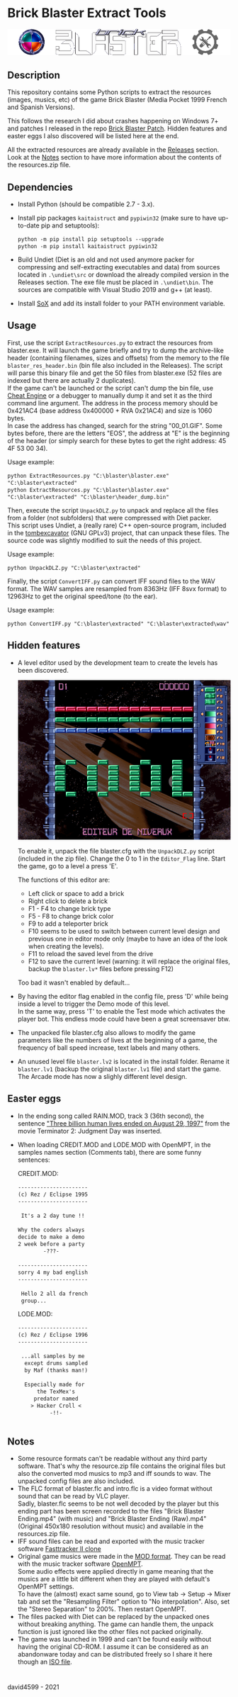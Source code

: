 # Brick Blaster Extract Tools

<img src="img/BrickBlasterExtractTools_logo.png" alt="Brick Blaster Extract Tools Logo">

## Description
This repository contains some Python scripts to extract the resources (images, musics, etc) of the game Brick Blaster (Media Pocket 1999 French and Spanish Versions).

This follows the research I did about crashes happening on Windows 7+ and patches I released in the repo [Brick Blaster Patch](https://github.com/david4599/BrickBlaster-Patch). Hidden features and easter eggs I also discovered will be listed here at the end.

All the extracted resources are already available in the [Releases](https://github.com/david4599/BrickBlaster-ExtractTools/releases/latest) section. Look at the [Notes](https://github.com/david4599/BrickBlaster-ExtractTools#notes) section to have more information about the contents of the resources.zip file.

## Dependencies
- Install Python (should be compatible 2.7 - 3.x).
- Install pip packages `kaitaistruct` and `pypiwin32` (make sure to have up-to-date pip and setuptools):

  ```
  python -m pip install pip setuptools --upgrade
  python -m pip install kaitaistruct pypiwin32
  ```
- Build Undiet (Diet is an old and not used anymore packer for compressing and self-extracting executables and data) from sources located in `.\undiet\src` or download the already compiled version in the Releases section. The exe file must be placed in `.\undiet\bin`. The sources are compatible with Visual Studio 2019 and g++ (at least).
- Install [SoX](https://sourceforge.net/projects/sox/) and add its install folder to your PATH environment variable.

## Usage
First, use the script `ExtractResources.py` to extract the resources from blaster.exe. It will launch the game briefly and try to dump the archive-like header (containing filenames, sizes and offsets) from the memory to the file `blaster_res_header.bin` (bin file also included in the Releases). The script will parse this binary file and get the 50 files from blaster.exe (52 files are indexed but there are actually 2 duplicates).  
If the game can't be launched or the script can't dump the bin file, use [Cheat Engine](https://www.cheatengine.org) or a debugger to manually dump it and set it as the third command line argument. The address in the process memory should be 0x421AC4 (base address 0x400000 + RVA 0x21AC4) and size is 1060 bytes.  
In case the address has changed, search for the string "00_01.GIF". Some bytes before, there are the letters "EOS", the address at "E" is the beginning of the header (or simply search for these bytes to get the right address: 45 4F 53 00 34).

Usage example:
```
python ExtractResources.py "C:\blaster\blaster.exe" "C:\blaster\extracted"
python ExtractResources.py "C:\blaster\blaster.exe" "C:\blaster\extracted" "C:\blaster\header_dump.bin"
```

Then, execute the script `UnpackDLZ.py` to unpack and replace all the files from a folder (not subfolders) that were compressed with Diet packer.  
This script uses Undiet, a (really rare) C++ open-source program, included in the [tombexcavator](https://code.google.com/archive/p/tombexcavator/) (GNU GPLv3) project, that can unpack these files. The source code was slightly modified to suit the needs of this project.

Usage example:
```
python UnpackDLZ.py "C:\blaster\extracted"
```

Finally, the script `ConvertIFF.py` can convert IFF sound files to the WAV format. The WAV samples are resampled from 8363Hz (IFF 8svx format) to 12963Hz to get the original speed/tone (to the ear).

Usage example:
```
python ConvertIFF.py "C:\blaster\extracted" "C:\blaster\extracted\wav"
```

## Hidden features
- A level editor used by the development team to create the levels has been discovered.

  <img src="img/BrickBlaster_LevelEditor.png" alt="Brick Blaster Level Editor">

  To enable it, unpack the file blaster.cfg with the `UnpackDLZ.py` script (included in the zip file). Change the 0 to 1 in the `Editor_Flag` line. Start the game, go to a level a press 'E'.

  The functions of this editor are:
   - Left click or space to add a brick
   - Right click to delete a brick
   - F1 - F4 to change brick type
   - F5 - F8 to change brick color
   - F9 to add a teleporter brick
   - F10 seems to be used to switch between current level design and previous one in editor mode only (maybe to have an idea of the look when creating the levels).
   - F11 to reload the saved level from the drive
   - F12 to save the current level (warning: it will replace the original files, backup the `blaster.lv*` files before pressing F12)
   
  Too bad it wasn't enabled by default...

- By having the editor flag enabled in the config file, press 'D' while being inside a level to trigger the Demo mode of this level.  
In the same way, press 'T' to enable the Test mode which activates the player bot. This endless mode could have been a great screensaver btw.
- The unpacked file blaster.cfg also allows to modify the game parameters like the numbers of lives at the beginning of a game, the frequency of ball speed increase, text labels and many others.
- An unused level file `blaster.lv2` is located in the install folder. Rename it `blaster.lv1` (backup the original `blaster.lv1` file) and start the game. The Arcade mode has now a slighly different level design.

## Easter eggs
- In the ending song called RAIN.MOD, track 3 (36th second), the sentence ["Three billion human lives ended on August 29, 1997"](https://youtu.be/DHKxoARmjLU?t=50) from the movie Terminator 2: Judgment Day was inserted.
- When loading CREDIT.MOD and LODE.MOD with OpenMPT, in the samples names section (Comments tab), there are some funny sentences:
  
  CREDIT.MOD:
  ```
  ----------------------
  (c) Rez / Eclipse 1995
  ----------------------
  
   It's a 2 day tune !!
  
  Why the coders always
  decide to make a demo
  2 week before a party
          -???-
  
  ----------------------
  sorry 4 my bad english
  ----------------------
  
   Hello 2 all da french
   group...
  ```
  LODE.MOD:
  ```
  ----------------------
  (c) Rez / Eclipse 1996
  ----------------------
  
   ...all samples by me
    except drums sampled
    by Maf (thanks man!)
   
    Especially made for
        the TexMex's
       predator named
      > Hacker Croll <
            -!!-
   
  ```

## Notes
- Some resource formats can't be readable without any third party software. That's why the resource.zip file contains the original files but also the converted mod musics to mp3 and iff sounds to wav. The unpacked config files are also included.
- The FLC format of blaster.flc and intro.flc is a video format without sound that can be read by VLC player.  
  Sadly, blaster.flc seems to be not well decoded by the player but this ending part has been screen recorded to the files "Brick Blaster Ending.mp4" (with music) and "Brick Blaster Ending (Raw).mp4" (Original 450x180 resolution without music) and available in the resources.zip file.
- IFF sound files can be read and exported with the music tracker software [Fasttracker II clone](https://16-bits.org/ft2.php)
- Original game musics were made in the [MOD format](https://en.wikipedia.org/wiki/Module_file). They can be read with the music tracker software [OpenMPT](https://openmpt.org/).  
  Some audio effects were applied directly in game meaning that the musics are a little bit different when they are played with default's OpenMPT settings.  
  To have the (almost) exact same sound, go to View tab -> Setup -> Mixer tab and set the "Resampling Filter" option to "No interpolation". Also, set the "Stereo Separation" to 200%. Then restart OpenMPT.
- The files packed with Diet can be replaced by the unpacked ones without breaking anything. The game can handle them, the unpack function is just ignored like the other files not packed originally.
- The game was launched in 1999 and can't be found easily without having the original CD-ROM. I assume it can be considered as an abandonware today and can be distributed freely so I share it here though an [ISO file](https://www.dropbox.com/s/91b3xgbr1c1e86v/Brick%20Blaster.iso?dl=1).

#
david4599 - 2021